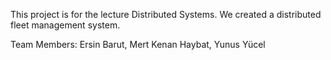 This project is for the lecture Distributed Systems. We created a distributed fleet management system.

Team Members: Ersin Barut, Mert Kenan Haybat, Yunus Yücel
